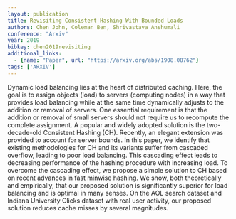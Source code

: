 ```yaml
---
layout: publication
title: Revisiting Consistent Hashing With Bounded Loads
authors: Chen John, Coleman Ben, Shrivastava Anshumali
conference: "Arxiv"
year: 2019
bibkey: chen2019revisiting
additional_links:
  - {name: "Paper", url: "https://arxiv.org/abs/1908.08762"}
tags: ['ARXIV']
---
```

Dynamic load balancing lies at the heart of distributed caching. Here, the
goal is to assign objects (load) to servers (computing nodes) in a way that
provides load balancing while at the same time dynamically adjusts to the
addition or removal of servers. One essential requirement is that the addition
or removal of small servers should not require us to recompute the complete
assignment. A popular and widely adopted solution is the two-decade-old
Consistent Hashing (CH). Recently, an elegant extension was provided to account
for server bounds. In this paper, we identify that existing methodologies for
CH and its variants suffer from cascaded overflow, leading to poor load
balancing. This cascading effect leads to decreasing performance of the hashing
procedure with increasing load. To overcome the cascading effect, we propose a
simple solution to CH based on recent advances in fast minwise hashing. We
show, both theoretically and empirically, that our proposed solution is
significantly superior for load balancing and is optimal in many senses. On the
AOL search dataset and Indiana University Clicks dataset with real user
activity, our proposed solution reduces cache misses by several magnitudes.
